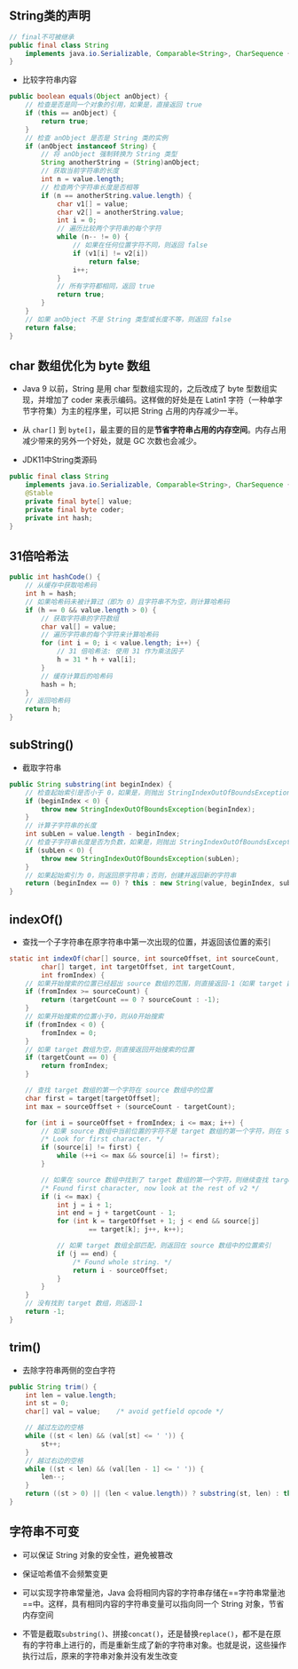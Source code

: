 ## String类的声明

```java
// final不可被继承
public final class String
    implements java.io.Serializable, Comparable<String>, CharSequence {
}
```

- 比较字符串内容

```java
public boolean equals(Object anObject) {
    // 检查是否是同一个对象的引用，如果是，直接返回 true
    if (this == anObject) {
        return true;
    }
    // 检查 anObject 是否是 String 类的实例
    if (anObject instanceof String) {
        // 将 anObject 强制转换为 String 类型
        String anotherString = (String)anObject;
        // 获取当前字符串的长度
        int n = value.length;
        // 检查两个字符串长度是否相等
        if (n == anotherString.value.length) {
            char v1[] = value;
            char v2[] = anotherString.value;
            int i = 0;
            // 遍历比较两个字符串的每个字符
            while (n-- != 0) {
                // 如果在任何位置字符不同，则返回 false
                if (v1[i] != v2[i])
                    return false;
                i++;
            }
            // 所有字符都相同，返回 true
            return true;
        }
    }
    // 如果 anObject 不是 String 类型或长度不等，则返回 false
    return false;
}
```

##  char 数组优化为 byte 数组

- Java 9 以前，String 是用 char 型数组实现的，之后改成了 byte 型数组实现，并增加了 coder 来表示编码。这样做的好处是在 Latin1 字符（一种单字节字符集）为主的程序里，可以把 String 占用的内存减少一半。
- 从 `char[]` 到 `byte[]`，最主要的目的是**节省字符串占用的内存空间**。内存占用减少带来的另外一个好处，就是 GC 次数也会减少。

- JDK11中String类源码

```java
public final class String
    implements java.io.Serializable, Comparable<String>, CharSequence {
    @Stable
    private final byte[] value;
    private final byte coder;
    private int hash;
}
```

## 31倍哈希法

```java
public int hashCode() {
    // 从缓存中获取哈希码
    int h = hash;
    // 如果哈希码未被计算过（即为 0）且字符串不为空，则计算哈希码
    if (h == 0 && value.length > 0) {
        // 获取字符串的字符数组
        char val[] = value;
        // 遍历字符串的每个字符来计算哈希码
        for (int i = 0; i < value.length; i++) {
            // 31 倍哈希法: 使用 31 作为乘法因子
            h = 31 * h + val[i];
        }
        // 缓存计算后的哈希码
        hash = h;
    }
    // 返回哈希码
    return h;
}
```

## subString()

- 截取字符串

```java
public String substring(int beginIndex) {
    // 检查起始索引是否小于 0，如果是，则抛出 StringIndexOutOfBoundsException 异常
    if (beginIndex < 0) {
        throw new StringIndexOutOfBoundsException(beginIndex);
    }
    // 计算子字符串的长度
    int subLen = value.length - beginIndex;
    // 检查子字符串长度是否为负数，如果是，则抛出 StringIndexOutOfBoundsException 异常
    if (subLen < 0) {
        throw new StringIndexOutOfBoundsException(subLen);
    }
    // 如果起始索引为 0，则返回原字符串；否则，创建并返回新的字符串
    return (beginIndex == 0) ? this : new String(value, beginIndex, subLen);
}
```

## indexOf()

- 查找一个子字符串在原字符串中第一次出现的位置，并返回该位置的索引

```java
static int indexOf(char[] source, int sourceOffset, int sourceCount,
        char[] target, int targetOffset, int targetCount,
        int fromIndex) {
    // 如果开始搜索的位置已经超出 source 数组的范围，则直接返回-1（如果 target 数组为空，则返回 sourceCount）
    if (fromIndex >= sourceCount) {
        return (targetCount == 0 ? sourceCount : -1);
    }
    // 如果开始搜索的位置小于0，则从0开始搜索
    if (fromIndex < 0) {
        fromIndex = 0;
    }
    // 如果 target 数组为空，则直接返回开始搜索的位置
    if (targetCount == 0) {
        return fromIndex;
    }

    // 查找 target 数组的第一个字符在 source 数组中的位置
    char first = target[targetOffset];
    int max = sourceOffset + (sourceCount - targetCount);

    for (int i = sourceOffset + fromIndex; i <= max; i++) {
        // 如果 source 数组中当前位置的字符不是 target 数组的第一个字符，则在 source 数组中继续查找 target 数组的第一个字符
        /* Look for first character. */
        if (source[i] != first) {
            while (++i <= max && source[i] != first);
        }

        // 如果在 source 数组中找到了 target 数组的第一个字符，则继续查找 target 数组的剩余部分是否匹配
        /* Found first character, now look at the rest of v2 */
        if (i <= max) {
            int j = i + 1;
            int end = j + targetCount - 1;
            for (int k = targetOffset + 1; j < end && source[j]
                    == target[k]; j++, k++);

            // 如果 target 数组全部匹配，则返回在 source 数组中的位置索引
            if (j == end) {
                /* Found whole string. */
                return i - sourceOffset;
            }
        }
    }
    // 没有找到 target 数组，则返回-1
    return -1;
}
```

## trim()

- 去除字符串两侧的空白字符

```java
public String trim() {
    int len = value.length;
    int st = 0;
    char[] val = value;    /* avoid getfield opcode */

    // 越过左边的空格
    while ((st < len) && (val[st] <= ' ')) {
        st++;
    }
    // 越过右边的空格
    while ((st < len) && (val[len - 1] <= ' ')) {
        len--;
    }
    return ((st > 0) || (len < value.length)) ? substring(st, len) : this;
}
```

## 字符串不可变

- 可以保证 String 对象的安全性，避免被篡改
- 保证哈希值不会频繁变更
- 可以实现字符串常量池，Java 会将相同内容的字符串存储在==字符串常量池==中。这样，具有相同内容的字符串变量可以指向同一个 String 对象，节省内存空间

- 不管是截取`substring()`、拼接`concat()`，还是替换`replace()`，都不是在原有的字符串上进行的，而是重新生成了新的字符串对象。也就是说，这些操作执行过后，原来的字符串对象并没有发生改变